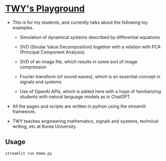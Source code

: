 # [TWY's Playground](https://twy80-toys-home-3xaua9.streamlit.app/)

* This is for my students, and currently talks about the following
  toy examples.
  
  - Simulation of dynamical systems described by differential
    equations

  - SVD (Sinular Value Decomposition) together with a relation
    with PCA (Principal Component Analysis)

  - SVD of an image file, which results in some sort of image
    compression

  - Fourier transform (of sound waves), which is an essential
    concept in signals and systems

  - Use of OpenAI APIs, which is added here with a hope
    of familiarizing students with natural language models
    as in ChatGPT.

* All the pages and scripts are written in python using the
  streamlit framework.

* TWY teaches engineering mathematics, signals and systems,
  technical writing, etc at Korea University.

## Usage
```python
streamlit run Home.py
```
